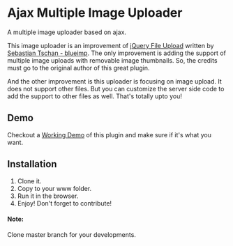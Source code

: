 # Ajax Multiple Image Uploader
A multiple image uploader based on ajax.

This image uploader is an improvement of <a href="https://github.com/blueimp/jQuery-File-Upload">jQuery File Upload</a> written by <a href="#">Sebastian Tschan - blueimp</a>. The only improvement is adding the support of multiple image uploads with removable image thumbnails. So, the credits must go to the original author of this great plugin. 

And the other improvement is this uploader is focusing on image upload. It does not support other files. But you can customize the server side code to add the support to other files as well. That's totally upto you!

<h2>Demo</h2>

Checkout a <a href="https://ajax-multi-image-uploader.herokuapp.com/">Working Demo</a> of this plugin and make sure if it's what you want.

<h2>Installation</h2>

<ol>
    <li>Clone it.</li>
    <li>Copy to your www folder.</li>
    <li>Run it in the browser.</li>
    <li>Enjoy! Don't forget to contribute!</li>
</ol>

<h4>Note:</h4>

Clone master branch for your developments. 